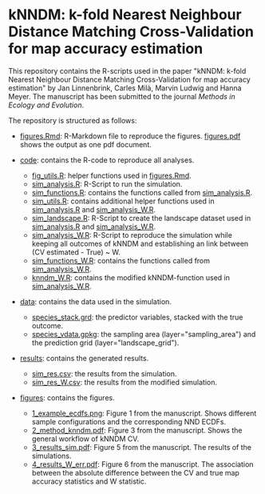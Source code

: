﻿# kNNDM: k-fold Nearest Neighbour Distance Matching Cross-Validation for map accuracy estimation

This repository contains the R-scripts used in the paper "kNNDM: k-fold Nearest Neighbour Distance Matching Cross-Validation for map accuracy estimation" by Jan Linnenbrink, Carles Milà, Marvin Ludwig and Hanna Meyer. The manuscript has been submitted to the journal *Methods in Ecology and Evolution*.

The repository is structured as follows:

* [figures.Rmd](figures.Rmd): R-Markdown file to reproduce the figures. [figures.pdf](figures.pdf) shows the output as one pdf document.

* [code](code/): contains the R-code to reproduce all analyses.
	* [fig_utils.R](code/figures_utils.R): helper functions used in [figures.Rmd](figures.Rmd).
	* [sim_analysis.R](code/sim_analysis.R): R-Script to run the simulation.
	* [sim_functions.R](code/sim_functions.R): contains the functions called from [sim_analysis.R](code/simulation/sim_analysis.R).
	* [sim_utils.R](code/sim_utils.R): contains additional helper functions used in [sim_analysis.R](code/simulation/sim_analysis.R) and [sim_analysis_W.R](code/simulation/sim_analysis_W.R).
	* [sim_landscape.R](code/sim_landscape.R): R-Script to create the landscape dataset used in [sim_analysis.R](code/simulation/sim_analysis.R) and [sim_analysis_W.R](code/simulation/sim_analysis_W.R).
	* [sim_analysis_W.R](code/sim_analysis_W.R): R-Script to reproduce the simulation while keeping all outcomes of kNNDM and establishing an link between (CV estimated - True) ~ W.
	* [sim_functions_W.R](code/sim_functions_W.R): contains the functions called from [sim_analysis_W.R](code/simulation/sim_analysis_W.R).
	* [knndm_W.R](code/knndm_W.R): contains the modified kNNDM-function used in [sim_analysis_W.R](code/simulation/sim_analysis_W.R).

* [data](data/): contains the data used in the simulation.
	* [species_stack.grd](data/species_stack.grd): the predictor variables, stacked with the true outcome.
	* [species_vdata.gpkg](data/species_vdata.gpkg): the sampling area (layer="sampling_area") and the prediction grid (layer="landscape_grid").

* [results](results/): contains the generated results.
	* [sim_res.csv](results/sim_res.csv): the results from the simulation.
	* [sim_res_W.csv](results/sim_res_W.csv): the results from the modified simulation.

* [figures](figures/): contains the figures.
	* [1_example_ecdfs.png](figures/1_example_ecdfs.png): Figure 1 from the manuscript. Shows different sample configurations and the corresponding NND ECDFs.
	* [2_method_knndm.pdf](figures/2_method_knndm.pdf): Figure 3 from the manuscript. Shows the general workflow of kNNDM CV.
	* [3_results_sim.pdf](figures/3_results_sim.pdf): Figure 5 from the manuscript. The results of the simulations.
	* [4_results_W_err.pdf](figures/4_results_W_err.pdf): Figure 6 from the manuscript. The association between the absolute difference between the CV and true map accuracy statistics and W statistic.



